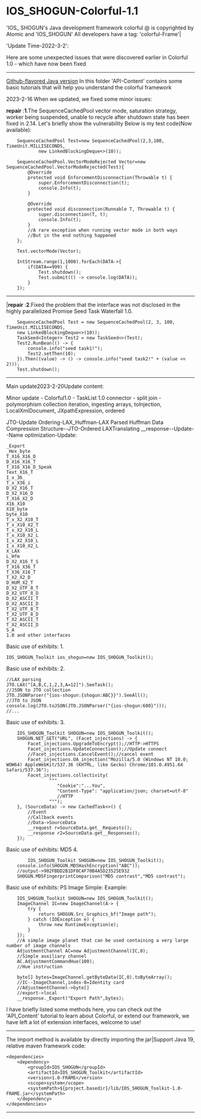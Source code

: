 # IOS_SHOGUN-Colorful-1.1

'IOS_ SHOGUN's Java development framework colorful @ is copyrighted by Atomic and 'IOS_SHOGUN' All developers have a tag: 'colorful-Frame'|

'Update Time-2022-3-2':

Here are some unexpected issues that were discovered earlier in Colorful 1.0 - which have now been fixed

---------

[Github-flavored Java version](https://github.com/Atomicntege/IOS_SHOGUN/)
In this folder 'API-Content' contains some basic tutorials that will help you understand the colorful framework

2023-2-16 When we updated, we fixed some minor issues:

**repair** :**1**.The SequenceCachedPool vector mode, saturation strategy, worker being suspended, unable to recycle after shutdown state has been fixed in 2.14.
Let's briefly show the vulnerability Below is my test code(Now available):

        SequenceCachedPool Test=new SequenceCachedPool(2,3,100, TimeUnit.MILLISECONDS,
                new LinkedBlockingDeque<>(10));

        SequenceCachedPool.VectorModeRejected Vector=new SequenceCachedPool.VectorModeRejected(Test){
            @Override
            protected void EnforcementDisconnection(Throwable t) {
                super.EnforcementDisconnection(t);
                console.Info(t);
            }

            @Override
            protected void disconnection(Runnable T, Throwable t) {
                super.disconnection(T, t);
                console.Info(t);
            }
            //A rare exception when running vector mode in both ways
            //But in the end nothing happened
        };
        
        Test.vectorMode(Vector);
        
        IntStream.range(1,1000).forEach(DATA->{
            if(DATA==999) {
                Test.shutdown();
                Test.submit(() -> console.log(DATA));
            }
        });
----------------
|**repair** :**2**.Fixed the problem that the interface was not disclosed in the highly parallelized Promise Seed Task Waterfall 1.0.

        SequenceCachedPool Test = new SequenceCachedPool(2, 3, 100, TimeUnit.MILLISECONDS,
        new LinkedBlockingDeque<>(10));
        TaskSeed<Integer> Test2 = new TaskSeed<>(Test);
        Test2.RunBean(() -> {
            console.info("seed task1!");
            Test2.setThen(10);
        }).Then((value) -> () -> console.info("seed task2!" + (value << 2)));
        Test.shutdown();
----------------
Main update2023-2-20Update content:

Minor update - Colorful1.0 - TaskList 1.0 connector - split join - polymorphism collection iteration, ingesting arrays, toInjection, LocalXmlDocument, JXpathExpression, ordered

JTO-Update Ordering-LAX_Huffman-LAX Parsed Huffman Data Compression Structure--JTO-Ordered LAXTranslating
__response--Update--Name optimization-Update:

    _Export
    _Hex_byte
    T_X16_X16_D
    D_X16_X16_T
    T_X16_X16_D_Speak
    Text_X16_T
    I_x_36_
    T_x_X36_i
    D_X2_X16_T
    D_X2_X16_D
    T_X16_X2_D
    X16_X10
    X10_byte
    byte_X10
    T_x_X2_X10_T
    T_x_X10_X2_T
    T_x_X2_X10_L
    T_x_X10_X2_L
    I_x_X2_X10_L
    I_x_X10_X2_L
    X_LAX
    L_Hfm
    D_X2_X16_T_S
    T_X16_X36_T
    T_X36_X16_T
    T_X2_X2_D
    D_HUM_X2_T
    D_X2_UTF_8_T
    D_X2_UTF_8_D
    D_X2_ASCII_T
    D_X2_ASCII_D
    T_X2_UTF_8_T
    T_X2_UTF_8_D
    T_X2_ASCII_T
    T_X2_ASCII_D
    S_A
    1.0 and other interfaces

Basic use of exhibits:
1.

    IOS_SHOGUN_Toolkit ios_shogun=new IOS_SHOGUN_Toolkit();

Basic use of exhibits:
2.

    //LAX parsing
    JTO.LAX("[A,B,C,1,2,3,A=12]").SeeTask();
    //JSON to JTO collection
    JTO.JSONParser("{ios-shogun:{shogun:ABC}}").SeeAll();
    //JTO to JSON
    console.log(JTO.toJSON(JTO.JSONParser("{ios-shogun:600}")));
    //...

Basic use of exhibits:
3.

        IOS_SHOGUN_Toolkit SHOGUN=new IOS_SHOGUN_Toolkit();
        SHOGUN.NET_GET("URL", (Facet_injections) -> {
            Facet_injections.UpgradeToEncrypt();//HTTP->HTTPS
            Facet_injections.UpdateConnection();//Update connect
            //Facet_injections.CancelEvent();//cancel event
            Facet_injections.UA_injection("Mozilla/5.0 (Windows NT 10.0; WOW64) AppleWebKit/537.36 (KHTML, like Gecko) Chrome/101.0.4951.64 Safari/537.36");
            Facet_injections.collectivity(
                    """
                       "Cookie":"...You",
                       "Content-Type": "application/json; charset=utf-8"
                       //HTTP    
                    """);
        }, (SourceData) -> new CachedTask<>() {
            //Event
            //Callback events
            //Data->SourceData
            __request r=SourceData.get__Requests();
            __response r2=SourceData.get__Responses();
        });

Basic use of exhibits:
MD5 4.

            IOS_SHOGUN_Toolkit SHOGUN=new IOS_SHOGUN_Toolkit();
        console.info(SHOGUN.MD5HashEncryption("ABC"));
        //output->902FBDD2B1DF0C4F70B4A5D23525E932
        SHOGUN.MD5FingerprintComparison("MD5 contrast","MD5 contrast");

Basic use of exhibits:
PS Image Simple: Example:

        IOS_SHOGUN_Toolkit SHOGUN=new IOS_SHOGUN_Toolkit();
        ImageChannel IC=new ImageChannel(A-> {
            try {
                return SHOGUN.Src_Graphics_bf("Image path");
            } catch (IOException e) {
                throw new RuntimeException(e);
            }
        });
        //A simple image planet that can be used containing a very large number of image channels
        AdjustmentChannel AC=new AdjustmentChannel(IC,0);
        //Simple auxiliary channel
        AC.AdjustmentCommandHue(100);
        //Hue instruction

        byte[] bytes=ImageChannel.getByteData(IC,0).toByteArray();
        //IC--ImageChannel,index-0=Identity card
        //AdjustmentChannel->byte[]
        //export->local
        __response._Export("Export Path",bytes);

I have briefly listed some methods here, you can check out the 'API_Content' tutorial to learn about Colorful, or extend our framework, we have left a lot of extension interfaces, welcome to use!

-----

The import method is available by directly importing the jar|Support Java 19, relative maven framework code:

    <dependencies>
        <dependency>
            <groupId>IOS_SHOGUN</groupId>
            <artifactId>IOS_SHOGUN_Toolkit</artifactId>
            <version>1.0-FRAME</version>
            <scope>system</scope>
            <systemPath>${project.basedir}/lib/IOS_SHOGUN_Toolkit-1.0-FRAME.jar</systemPath>
        </dependency>
    </dependencies>

-----
   
